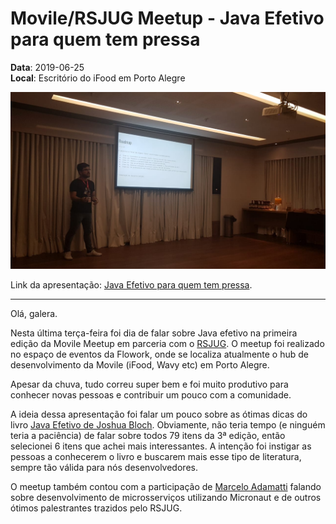# Movile/RSJUG Meetup - Java Efetivo para quem tem pressa

**Data**: 2019-06-25  
**Local**: Escritório do iFood em Porto Alegre

![](assets/2019-06-25-movile-jugrs-meetup.jpg)

Link da apresentação: [Java Efetivo para quem tem pressa](https://drive.google.com/open?id=1Rto_o8jIA8BAjkTKgC6jxA7U_0TMdvAI).

---

Olá, galera.

Nesta última terça-feira foi dia de falar sobre Java efetivo na primeira edição
da Movile Meetup em parceria com o [RSJUG](https://rsjug.github.io/site/).
O meetup foi realizado no espaço de eventos da Flowork, onde se localiza
atualmente o hub de desenvolvimento da Movile (iFood, Wavy etc) em Porto Alegre.

Apesar da chuva, tudo correu super bem e foi muito produtivo para conhecer
novas pessoas e contribuir um pouco com a comunidade.

A ideia dessa apresentação foi falar um pouco sobre as ótimas dicas do livro
[Java Efetivo de Joshua Bloch](https://www.amazon.com.br/Effective-Java-3rd-Joshua-Bloch/dp/0134685997).
Obviamente, não teria tempo (e ninguém teria a paciência) de falar sobre todos
79 itens da 3ª edição, então selecionei 6 itens que achei mais interessantes.
A intenção foi instigar as pessoas a conhecerem o livro e buscarem mais esse
tipo de literatura, sempre tão válida para nós desenvolvedores.

O meetup também contou com a participação de [Marcelo Adamatti](https://adamatti.github.io)
falando sobre desenvolvimento de microsserviços utilizando Micronaut e de
outros ótimos palestrantes trazidos pelo RSJUG.
